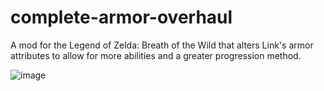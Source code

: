 # complete-armor-overhaul
A mod for the Legend of Zelda: Breath of the Wild that alters Link's armor attributes to allow for more abilities and a greater progression method.

![image](https://user-images.githubusercontent.com/42950882/147894268-6d6d28f8-819a-4b7e-af0c-654fcd00400e.png)
